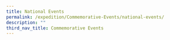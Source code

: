 ```yaml
---
title: National Events
permalink: /expedition/Commemorative-Events/national-events/
description: ""
third_nav_title: Commemorative Events
---
```

